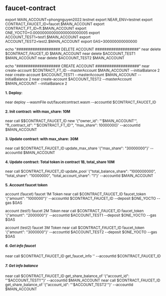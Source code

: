 ## faucet-contract
<sup>
   export MAIN_ACCOUNT=phongnguyen2022.testnet
  export NEAR_ENV=testnet
  export CONTRACT_FAUCET_ID=faucet.$MAIN_ACCOUNT
  export CONTRACT_FT_ID=ft.$MAIN_ACCOUNT
  export ONE_YOCTO=0.000000000000000000000005
  export ACCOUNT_TEST1=test1.$MAIN_ACCOUNT
  export ACCOUNT_TEST2=test2.$MAIN_ACCOUNT
  export GAS=300000000000000

  echo "################### DELETE ACCOUNT ###################"
  near delete $CONTRACT_FAUCET_ID $MAIN_ACCOUNT
  near delete $ACCOUNT_TEST1 $MAIN_ACCOUNT
  near delete $ACCOUNT_TEST2 $MAIN_ACCOUNT

echo "################### CREATE ACCOUNT ###################"
near create-account $CONTRACT_FT_ID --masterAccount $MAIN_ACCOUNT --initialBalance 2
near create-account $ACCOUNT_TEST1 --masterAccount $MAIN_ACCOUNT --initialBalance 2
near create-account $ACCOUNT_TEST2 --masterAccount $MAIN_ACCOUNT --initialBalance 2

#### 1. Deploy:
near deploy --wasmFile out/faucetcontract.wasm --accountId $CONTRACT_FAUCET_ID

#### 2. Init contract: with max_share: 10M
near call $$CONTRACT_FAUCET_ID new '{"owner_id": "'$MAIN_ACCOUNT'", "ft_contract_id": "'$CONTRACT_FT_ID'", "max_share": 10000000}' --accountId $MAIN_ACCOUNT

#### 3. Update contract: with max_share: 30M
near call $CONTRACT_FAUCET_ID update_max_share '{"max_share": "30000000"}' --accountId $MAIN_ACCOUNT

#### 4. Update contract: Total token in contract 1B, total_share 10M
near call $CONTRACT_FAUCET_ID update_pool '{"total_balance_share": "1000000000", "total_share": "10000000", "total_account_share": "1"}' --accountId $MAIN_ACCOUNT

#### 5. Account faucet token
account (faucet) faucet 1M Token 
near call $CONTRACT_FAUCET_ID faucet_token '{"amount": "1000000"}' --accountId $CONTRACT_FAUCET_ID --deposit $ONE_YOCTO --gas $GAS

account (test1) faucet 2M Token 
near call $CONTRACT_FAUCET_ID faucet_token '{"amount": "2000000"}' --accountId $ACCOUNT_TEST1 --deposit $ONE_YOCTO --gas $GAS

account (test2) faucet 3M Token 
near call $CONTRACT_FAUCET_ID faucet_token '{"amount": "3000000"}' --accountId $ACCOUNT_TEST2 --deposit $ONE_YOCTO --gas $GAS

##### 6. Get info faucet
near call $CONTRACT_FAUCET_ID get_faucet_info '' --accountId $CONTRACT_FAUCET_ID

##### 7. Get info balance
near call $CONTRACT_FAUCET_ID get_share_balance_of '{"account_id": "'$ACCOUNT_TEST1'"}' --accountId $MAIN_ACCOUNT
near call $CONTRACT_FAUCET_ID get_share_balance_of '{"account_id": "'$ACCOUNT_TEST2'"}' --accountId $MAIN_ACCOUNT
</sup>
